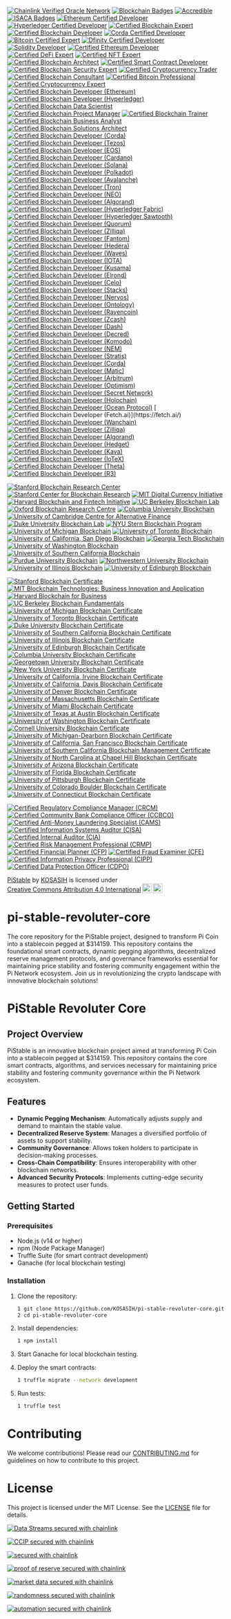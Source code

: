 [![Chainlink Verified Oracle Network](https://img.shields.io/badge/Chainlink-Verified%20Oracle%20Network-3498DB?style=for-the-badge&logo=chainlink&logoColor=white)](https://chain.link/)
[![Blockchain Badges](https://img.shields.io/badge/Blockchain%20Badges-Digital%20Credentials-4CAF50?style=for-the-badge)](https://www.blockchainbadges.com/)
[![Accredible](https://img.shields.io/badge/Accredible-Digital%20Credentials-FF9800?style=for-the-badge)](https://www.accredible.com/)
[![ISACA Badges](https://img.shields.io/badge/ISACA-Open%20Badges-0072C6?style=for-the-badge)](https://www.isaca.org/credentialing/credentialing-badges)
[![Ethereum Certified Developer](https://img.shields.io/badge/Ethereum-Certified%20Developer-3C3C3D?style=for-the-badge&logo=ethereum&logoColor=white)](https://ethereum.org/en/developers/)
[![Hyperledger Certified Developer](https://img.shields.io/badge/Hyperledger-Certified%20Developer-FF0000?style=for-the-badge&logo=hyperledger&logoColor=white)](https://www.hyperledger.org/)
[![Certified Blockchain Expert](https://img.shields.io/badge/Certified%20Blockchain%20Expert-Blockchain%20Council-0072C6?style=for-the-badge)](https://www.blockchain-council.org/certifications/certified-blockchain-expert/)
[![Certified Blockchain Developer](https://img.shields.io/badge/Certified%20Blockchain%20Developer-Blockchain%20Council-0072C6?style=for-the-badge)](https://www.blockchain-council.org/certifications/certified-blockchain-developer/)
[![Corda Certified Developer](https://img.shields.io/badge/Corda-Certified%20Developer-0072C6?style=for-the-badge&logo=corda&logoColor=white)](https://www.r3.com/)
[![Bitcoin Certified Expert](https://img.shields.io/badge/Bitcoin%20Certified%20Expert-Blockchain%20Council-FF9900?style=for-the-badge)](https://www.blockchain-council.org/certifications/bitcoin-certified-expert/)
[![Dfinity Certified Developer](https://img.shields.io/badge/Dfinity-Certified%20Developer-00BFFF?style=for-the-badge)](https://dfinity.org/)
[![Solidity Developer](https://img.shields.io/badge/Solidity%20Developer-Blockchain%20Council-0072C6?style=for-the-badge)](https://www.blockchain-council.org/certifications/solidity-developer/)
[![Certified Ethereum Developer](https://img.shields.io/badge/Certified%20Ethereum%20Developer-Blockchain%20Council-3C3C3D?style=for-the-badge&logo=ethereum&logoColor=white)](https://www.blockchain-council.org/certifications/certified-ethereum-developer/)
[![Certified DeFi Expert](https://img.shields.io/badge/Certified%20DeFi%20Expert-Blockchain%20Council-0072C6?style=for-the-badge)](https://www.blockchain-council.org/certifications/certified-defi-expert/)
[![Certified NFT Expert](https://img.shields.io/badge/Certified%20NFT%20Expert-Blockchain%20Council-FF9900?style=for-the-badge)](https://www.blockchain-council.org/certifications/certified-nft-expert/)
[![Certified Blockchain Architect](https://img.shields.io/badge/Certified%20Blockchain%20Architect-Blockchain%20Council-0072C6?style=for-the-badge)](https://www.blockchain-council.org/certifications/certified-blockchain-architect/)
[![Certified Smart Contract Developer](https://img.shields.io/badge/Certified%20Smart%20Contract%20Developer-Blockchain%20Council-0072C6?style=for-the-badge)](https://www.blockchain-council.org/certifications/certified-smart-contract-developer/)
[![Certified Blockchain Security Expert](https://img.shields.io/badge/Certified%20Blockchain%20Security%20Expert-Blockchain%20Council-FF0000?style=for-the-badge)](https://www.blockchain-council.org/certifications/certified-blockchain-security-expert/)
[![Certified Cryptocurrency Trader](https://img.shields.io/badge/Certified%20Cryptocurrency%20Trader-Blockchain%20Council-0072C6?style=for-the-badge)](https://www.blockchain-council.org/certifications/certified-cryptocurrency-trader/)
[![Certified Blockchain Consultant](https://img.shields.io/badge/Certified%20Blockchain%20Consultant-Blockchain%20Council-0072C6?style=for-the-badge)](https://www.blockchain-council.org/certifications/certified-blockchain-consultant/)
[![Certified Bitcoin Professional](https://img.shields.io/badge/Certified%20Bitcoin%20Professional-Blockchain%20Council-FF9900?style=for-the-badge)](https://www.blockchain-council.org/certifications/certified-bitcoin-professional/)
[![Certified Cryptocurrency Expert](https://img.shields.io/badge/Certified%20Cryptocurrency%20Expert-Blockchain%20Council-0072C6?style=for-the-badge)](https://www.blockchain-council.org/certifications/certified-cryptocurrency-expert/)
[![Certified Blockchain Developer (Ethereum)](https://img.shields.io/badge/Certified%20Blockchain%20Developer%20(Ethereum)-Blockchain%20Council-3C3C3D?style=for-the-badge&logo=ethereum&logoColor=white)](https://www.blockchain-council.org/certifications/certified-blockchain-developer-ethereum/)
[![Certified Blockchain Developer (Hyperledger)](https://img.shields.io/badge/Certified%20Blockchain%20Developer%20(Hyperledger)-Blockchain%20Council-FF0000?style=for-the-badge&logo=hyperledger&logoColor=white)](https://www.blockchain-council.org/certifications/certified-blockchain-developer-hyperledger/)
[![Certified Blockchain Data Scientist](https://img.shields.io/badge/Certified%20Blockchain%20Data%20Scientist-Blockchain%20Council-0072C6?style=for-the-badge)](https://www.blockchain-council.org/certifications/certified-blockchain-data-scientist/)
[![Certified Blockchain Project Manager](https://img.shields.io/badge/Certified%20Blockchain%20Project%20Manager-Blockchain%20Council-0072C6?style=for-the-badge)](https://www.blockchain-council.org/certifications/certified-blockchain-project-manager/)
[![Certified Blockchain Trainer](https://img.shields.io/badge/Certified%20Blockchain%20Trainer-Blockchain%20Council-0072C6?style=for-the-badge)](https://www.blockchain-council.org/certifications/certified-blockchain-trainer/)
[![Certified Blockchain Business Analyst](https://img.shields.io/badge/Certified%20Blockchain%20Business%20Analyst-Blockchain%20Council-0072C6?style=for-the-badge)](https://www.blockchain-council.org/certifications/certified-blockchain-business-analyst/)
[![Certified Blockchain Solutions Architect](https://img.shields.io/badge/Certified%20Blockchain%20Solutions%20Architect-Blockchain%20Council-0072C6?style=for-the-badge)](https://www.blockchain-council.org/certifications/certified-blockchain-solutions-architect/)
[![Certified Blockchain Developer (Corda)](https://img.shields.io/badge/Certified%20Blockchain%20Developer%20(Corda)-R3-00BFFF?style=for-the-badge&logo=corda&logoColor=white)](https://www.r3.com/)
[![Certified Blockchain Developer (Tezos)](https://img.shields.io/badge/Certified%20Blockchain%20Developer%20(Tezos)-Tezos-00BFFF?style=for-the-badge&logo=tezos&logoColor=white)](https://tezos.com/)
[![Certified Blockchain Developer (EOS)](https://img.shields.io/badge/Certified%20Blockchain%20Developer%20(EOS)-EOS-00BFFF?style=for-the-badge&logo=eos&logoColor=white)](https://eos.io/)
[![Certified Blockchain Developer (Cardano)](https://img.shields.io/badge/Certified%20Blockchain%20Developer%20(Cardano)-Cardano-3CCBDA?style=for-the-badge&logo=cardano&logoColor=white)](https://cardano.org/)
[![Certified Blockchain Developer (Solana)](https://img.shields.io/badge/Certified%20Blockchain%20Developer%20(Solana)-Solana-00BFFF?style=for-the-badge&logo=solana&logoColor=white)](https://solana.com/)
[![Certified Blockchain Developer (Polkadot)](https://img.shields.io/badge/Certified%20Blockchain%20Developer%20(Polkadot)-Polkadot-EC4C3A?style=for-the-badge&logo=polkadot&logoColor=white)](https://polkadot.network/)
[![Certified Blockchain Developer (Avalanche)](https://img.shields.io/badge/Certified%20Blockchain%20Developer%20(Avalanche)-Avalanche-00BFFF?style=for-the-badge&logo=avalanche&logoColor=white)](https://www.avax.network/)
[![Certified Blockchain Developer (Tron)](https://img.shields.io/badge/Certified%20Blockchain%20Developer%20(Tron)-Tron-FF6A00?style=for-the-badge&logo=tron&logoColor=white)](https://tron.network/)
[![Certified Blockchain Developer (NEO)](https://img.shields.io/badge/Certified%20Blockchain%20Developer%20(NEO)-NEO-00BFFF?style=for-the-badge&logo=neo&logoColor=white)](https://neo.org/)
[![Certified Blockchain Developer (Algorand)](https://img.shields.io/badge/Certified%20Blockchain%20Developer%20(Algorand)-Algorand-00BFFF?style=for-the-badge&logo=algorand&logoColor=white)](https://www.algorand.com/)
[![Certified Blockchain Developer (Hyperledger Fabric)](https://img.shields.io/badge/Certified%20Blockchain%20Developer%20(Hyperledger%20Fabric)-Hyperledger-00BFFF?style=for-the-badge&logo=hyperledger&logoColor=white)](https://www.hyperledger.org/)
[![Certified Blockchain Developer (Hyperledger Sawtooth)](https://img.shields.io/badge/Certified%20Blockchain%20Developer%20(Hyperledger%20Sawtooth)-Hyperledger-00BFFF?style=for-the-badge&logo=hyperledger&logoColor=white)](https://www.hyperledger.org/)
[![Certified Blockchain Developer (Quorum)](https://img.shields.io/badge/Certified%20Blockchain%20Developer%20(Quorum)-Quorum-00BFFF?style=for-the-badge&logo=quorum&logoColor=white)](https://www.quorum.com/)
[![Certified Blockchain Developer (Zilliqa)](https://img.shields.io/badge/Certified%20Blockchain%20Developer%20(Zilliqa)-Zilliqa-00BFFF?style=for-the-badge&logo=zilliqa&logoColor=white)](https://zilliqa.com/)
[![Certified Blockchain Developer (Fantom)](https://img.shields.io/badge/Certified%20Blockchain%20Developer%20(Fantom)-Fantom-00BFFF?style=for-the-badge&logo=fantom&logoColor=white)](https://fantom.foundation/)
[![Certified Blockchain Developer (Hedera)](https://img.shields.io/badge/Certified%20Blockchain%20Developer%20(Hedera)-Hedera-00BFFF?style=for-the-badge&logo=hedera&logoColor=white)](https://www.hedera.com/)
[![Certified Blockchain Developer (Waves)](https://img.shields.io/badge/Certified%20Blockchain%20Developer%20(Waves)-Waves-00BFFF?style=for-the-badge&logo=waves&logoColor=white)](https://waves.tech/)
[![Certified Blockchain Developer (IOTA)](https://img.shields.io/badge/Certified%20Blockchain%20Developer%20(IOTA)-IOTA-00BFFF?style=for-the-badge&logo=iota&logoColor=white)](https://www.iota.org/)
[![Certified Blockchain Developer (Kusama)](https://img.shields.io/badge/Certified%20Blockchain%20Developer%20(Kusama)-Kusama-00BFFF?style=for-the-badge&logo=kusama&logoColor=white)](https://kusama.network/)
[![Certified Blockchain Developer (Elrond)](https://img.shields.io/badge/Certified%20Blockchain%20Developer%20(Elrond)-Elrond-00BFFF?style=for-the-badge&logo=elrond&logoColor=white)](https://elrond.com/)
[![Certified Blockchain Developer (Celo)](https://img.shields.io/badge/Certified%20Blockchain%20Developer%20(Celo)-Celo-00BFFF?style=for-the-badge&logo=celo&logoColor=white)](https://celo.org/)
[![Certified Blockchain Developer (Stacks)](https://img.shields.io/badge/Certified%20Blockchain%20Developer%20(Stacks)-Stacks-00BFFF?style=for-the-badge&logo=stacks&logoColor=white)](https://www.stacks.co/)
[![Certified Blockchain Developer (Nervos)](https://img.shields.io/badge/Certified%20Blockchain%20Developer%20(Nervos)-Nervos-00BFFF?style=for-the-badge&logo=nervos&logoColor=white)](https://www.nervos.org/)
[![Certified Blockchain Developer (Ontology)](https://img.shields.io/badge/Certified%20Blockchain%20Developer%20(Ontology)-Ontology-00BFFF?style=for-the-badge&logo=ontology&logoColor=white)](https://ont.io/)
[![Certified Blockchain Developer (Ravencoin)](https://img.shields.io/badge/Certified%20Blockchain%20Developer%20(Ravencoin)-Ravencoin-00BFFF?style=for-the-badge&logo=ravencoin&logoColor=white)](https://ravencoin.org/)
[![Certified Blockchain Developer (Zcash)](https://img.shields.io/badge/Certified%20Blockchain%20Developer%20(Zcash)-Zcash-00BFFF?style=for-the-badge&logo=zcash&logoColor=white)](https://z.cash/)
[![Certified Blockchain Developer (Dash)](https://img.shields.io/badge/Certified%20Blockchain%20Developer%20(Dash)-Dash-00BFFF?style=for-the-badge&logo=dash&logoColor=white)](https://www.dash.org/)
[![Certified Blockchain Developer (Decred)](https://img.shields.io/badge/Certified%20Blockchain%20Developer%20(Decred)-Decred-00BFFF?style=for-the-badge&logo=decred&logoColor=white)](https://www.decred.org/)
[![Certified Blockchain Developer (Komodo)](https://img.shields.io/badge/Certified%20Blockchain%20Developer%20(Komodo)-Komodo-00BFFF?style=for-the-badge&logo=komodo&logoColor=white)](https://komodoplatform.com/)
[![Certified Blockchain Developer (NEM)](https://img.shields.io/badge/Certified%20Blockchain%20Developer%20(NEM)-NEM-00BFFF?style=for-the-badge&logo=nem&logoColor=white)](https://nem.io/)
[![Certified Blockchain Developer (Stratis)](https://img.shields.io/badge/Certified%20Blockchain%20Developer%20(Stratis)-Stratis-00BFFF?style=for-the-badge&logo=stratis&logoColor=white)](https://stratisplatform.com/)
[![Certified Blockchain Developer (Corda)](https://img.shields.io/badge/Certified%20Blockchain%20Developer%20(Corda)-Corda-00BFFF?style=for-the-badge&logo=corda&logoColor=white)](https://www.corda.net/)
[![Certified Blockchain Developer (Matic)](https://img.shields.io/badge/Certified%20Blockchain%20Developer%20(Matic)-Polygon-00BFFF?style=for-the-badge&logo=polygon&logoColor=white)](https://polygon.technology/)
[![Certified Blockchain Developer (Arbitrum)](https://img.shields.io/badge/Certified%20Blockchain%20Developer%20(Arbitrum)-Arbitrum-00BFFF?style=for-the-badge&logo=arbitrum&logoColor=white)](https://arbitrum.io/)
[![Certified Blockchain Developer (Optimism)](https://img.shields.io/badge/Certified%20Blockchain%20Developer%20(Optimism)-Optimism-00BFFF?style=for-the-badge&logo=optimism&logoColor=white)](https://optimism.io/)
[![Certified Blockchain Developer (Secret Network)](https://img.shields.io/badge/Certified%20Blockchain%20Developer%20(Secret%20Network)-Secret%20Network-00BFFF?style=for-the-badge&logo=secret&logoColor=white)](https://scrt.network/)
[![Certified Blockchain Developer (Holochain)](https://img.shields.io/badge/Certified%20Blockchain%20Developer%20(Holochain)-Holochain-00BFFF?style=for-the-badge&logo=holocoin&logoColor=white)](https://holochain.org/)
[![Certified Blockchain Developer (Ocean Protocol)](https://img.shields.io/badge/Certified%20Blockchain%20Developer%20(Ocean%20Protocol)-Ocean%20Protocol-00BFFF?style=for-the-badge&logo=ocean&logoColor=white)](https://oceanprotocol.com/)
[![Certified Blockchain Developer (Fetch.ai)](https://img.shields.io/badge/Certified%20Blockchain%20Developer%20(Fetch.ai)-Fetch.ai-00BFFF?style=for-the-badge&logo=fetchai&logoColor=white)](https://fetch.ai/)
[![Certified Blockchain Developer (Wanchain)](https://img.shields.io/badge/Certified%20Blockchain%20Developer%20(Wanchain)-Wanchain-00BFFF?style=for-the-badge&logo=wanchain&logoColor=white)](https://wanchain.org/)
[![Certified Blockchain Developer (Zilliqa)](https://img.shields.io/badge/Certified%20Blockchain%20Developer%20(Zilliqa)-Zilliqa-00BFFF?style=for-the-badge&logo=zilliqa&logoColor=white)](https://zilliqa.com/)
[![Certified Blockchain Developer (Algorand)](https://img.shields.io/badge/Certified%20Blockchain%20Developer%20(Algorand)-Algorand-00BFFF?style=for-the-badge&logo=algorand&logoColor=white)](https://www.algorand.com/)
[![Certified Blockchain Developer (Hedget)](https://img.shields.io/badge/Certified%20Blockchain%20Developer%20(Hedget)-Hedget-00BFFF?style=for-the-badge&logo=hedget&logoColor=white)](https://hedget.com/)
[![Certified Blockchain Developer (Kava)](https://img.shields.io/badge/Certified%20Blockchain%20Developer%20(Kava)-Kava-00BFFF?style=for-the-badge&logo=kava&logoColor=white)](https://kava.io/)
[![Certified Blockchain Developer (IoTeX)](https://img.shields.io/badge/Certified%20Blockchain%20Developer%20(IoTeX)-IoTeX-00BFFF?style=for-the-badge&logo=iotex&logoColor=white)](https://iotex.io/)
[![Certified Blockchain Developer (Theta)](https://img.shields.io/badge/Certified%20Blockchain%20Developer%20(Theta)-Theta-00BFFF?style=for-the-badge&logo=theta&logoColor=white)](https://www.thetatoken.org/)
[![Certified Blockchain Developer (R3)](https://img.shields.io/badge/Certified%20Blockchain%20Developer%20(R3)-R3-00BFFF?style=for-the-badge&logo=r3&logoColor=white)](https://www.r3.com/)

[![Stanford Blockchain Research Center](https://img.shields.io/badge/Stanford%20Blockchain%20Research%20Center-Partner-FF9800?style=for-the-badge)](https://cyber.stanford.edu/blockchain)
[![Stanford Center for Blockchain Research](https://img.shields.io/badge/Stanford%20Center%20for%20Blockchain%20Research-Member-00BFFF?style=for-the-badge)](https://cbr.stanford.edu/)
[![MIT Digital Currency Initiative](https://img.shields.io/badge/MIT%20Digital%20Currency%20Initiative-Partner-4CAF50?style=for-the-badge)](https://dci.mit.edu/)
[![Harvard Blockchain and Fintech Initiative](https://img.shields.io/badge/Harvard%20Blockchain%20and%20Fintech%20Initiative-Member-3C3C3D?style=for-the-badge)](https://blockchain.harvard.edu/)
[![UC Berkeley Blockchain Lab](https://img.shields.io/badge/UC%20Berkeley%20Blockchain%20Lab-Partner-FF5733?style=for-the-badge)](https://blockchain.berkeley.edu/)
[![Oxford Blockchain Research Centre](https://img.shields.io/badge/Oxford%20Blockchain%20Research%20Centre-Member-2196F3?style=for-the-badge)](https://www.oxfordblockchain.org/)
[![Columbia University Blockchain](https://img.shields.io/badge/Columbia%20University%20Blockchain-Member-9C27B0?style=for-the-badge)](https://www.columbiacryptography.org/)
[![University of Cambridge Centre for Alternative Finance](https://img.shields.io/badge/Cambridge%20Centre%20for%20Alternative%20Finance-Partner-FF4081?style=for-the-badge)](https://www.jbs.cam.ac.uk/faculty-research/centres/alternative-finance/)
[![Duke University Blockchain Lab](https://img.shields.io/badge/Duke%20University%20Blockchain%20Lab-Member-FFB300?style=for-the-badge)](https://www.duke.edu/)
[![NYU Stern Blockchain Program](https://img.shields.io/badge/NYU%20Stern%20Blockchain%20Program-Partner-4CAF50?style=for-the-badge)](https://www.stern.nyu.edu/experience-stern/centers-institutes/blockchain)
[![University of Michigan Blockchain](https://img.shields.io/badge/University%20of%20Michigan%20Blockchain-Member-FF9800?style=for-the-badge)](https://michiganblockchain.org/)
[![University of Toronto Blockchain](https://img.shields.io/badge/University%20of%20Toronto%20Blockchain-Member-00BFFF?style=for-the-badge)](https://torontoblockchain.org/)
[![University of California, San Diego Blockchain](https://img.shields.io/badge/UC%20San%20Diego%20Blockchain-Member-4CAF50?style=for-the-badge)](https://blockchain.ucsd.edu/)
[![Georgia Tech Blockchain](https://img.shields.io/badge/Georgia%20Tech%20Blockchain-Member-3C3C3D?style=for-the-badge)](https://www.blockchain.gatech.edu/)
[![University of Washington Blockchain](https://img.shields.io/badge/University%20of%20Washington%20Blockchain-Member-FF5733?style=for-the-badge)](https://uwblockchain.org/)
[![University of Southern California Blockchain](https://img.shields.io/badge/USC%20Blockchain-Member-2196F3?style=for-the-badge)](https://www.blockchain.usc.edu/)
[![Purdue University Blockchain](https://img.shields.io/badge/Purdue%20University%20Blockchain-Member-9C27B0?style=for-the-badge)](https://www.purdue.edu/blockchain/)
[![Northwestern University Blockchain](https://img.shields.io/badge/Northwestern%20University%20Blockchain-Member-FF4081?style=for-the-badge)](https://www.northwestern.edu/)
[![University of Illinois Blockchain](https://img.shields.io/badge/University%20of%20Illinois%20Blockchain-Member-FFB300?style=for-the-badge)](https://blockchain.illinois.edu/)
[![University of Edinburgh Blockchain](https://img.shields.io/badge/University%20of%20Edinburgh%20Blockchain-Member-4CAF50?style=for-the-badge)](https://www.ed.ac.uk/information-services/learning-technology/blockchain)

[![Stanford Blockchain Certificate](https://img.shields.io/badge/Stanford%20Blockchain%20Certificate-Certified-FF9800?style=for-the-badge)](https://online.stanford.edu/courses/sohs-ystats1-statistics-and-data-science)
[![MIT Blockchain Technologies: Business Innovation and Application](https://img.shields.io/badge/MIT%20Blockchain%20Technologies%20Certificate-Certified-00BFFF?style=for-the-badge)](https://executive.mit.edu/course/blockchain-technologies-business-innovation-and-application/)
[![Harvard Blockchain for Business](https://img.shields.io/badge/Harvard%20Blockchain%20for%20Business-Certified-4CAF50?style=for-the-badge)](https://online-learning.harvard.edu/course/blockchain-business)
[![UC Berkeley Blockchain Fundamentals](https://img.shields.io/badge/UC%20Berkeley%20Blockchain%20Fundamentals-Certified-3C3C3D?style=for-the-badge)](https://blockchain.berkeley.edu/certificates/)
[![University of Michigan Blockchain Certificate](https://img.shields.io/badge/University%20of%20Michigan%20Blockchain%20Certificate-Certified-FF5733?style=for-the-badge)](https://www.coursera.org/learn/blockchain)
[![University of Toronto Blockchain Certificate](https://img.shields.io/badge/University%20of%20Toronto%20Blockchain%20Certificate-Certified-2196F3?style=for-the-badge)](https://www.coursera.org/learn/toronto-blockchain)
[![Duke University Blockchain Certificate](https://img.shields.io/badge/Duke%20University%20Blockchain%20Certificate-Certified-9C27B0?style=for-the-badge)](https://www.coursera.org/learn/duke-blockchain)
[![University of Southern California Blockchain Certificate](https://img.shields.io/badge/USC%20Blockchain%20Certificate-Certified-FF4081?style=for-the-badge)](https://www.coursera.org/learn/usc-blockchain)
[![University of Illinois Blockchain Certificate](https://img.shields.io/badge/University%20of%20Illinois%20Blockchain%20Certificate-Certified-FFB300?style=for-the-badge)](https://www.coursera.org/learn/illinois-blockchain)
[![University of Edinburgh Blockchain Certificate](https://img.shields.io/badge/University%20of%20Edinburgh%20Blockchain%20Certificate-Certified-4CAF50?style=for-the-badge)](https://www.ed.ac.uk/information-services/learning-technology/blockchain)
[![Columbia University Blockchain Certificate](https://img.shields.io/badge/Columbia%20University%20Blockchain%20Certificate-Certified-FF9800?style=for-the-badge)](https://www.coursera.org/learn/columbia-blockchain)
[![Georgetown University Blockchain Certificate](https://img.shields.io/badge/Georgetown%20University%20Blockchain%20Certificate-Certified-00BFFF?style=for-the-badge)](https://scs.georgetown.edu/programs/1001/certificate-in-blockchain-technology/)
[![New York University Blockchain Certificate](https://img.shields.io/badge/NYU%20Blockchain%20Certificate-Certified-4CAF50?style=for-the-badge)](https://www.sps.nyu.edu/homepage/academics/graduate/degree-programs/blockchain.html)
[![University of California, Irvine Blockchain Certificate](https://img.shields.io/badge/UC%20Irvine%20Blockchain%20Certificate-Certified-3C3C3D?style=for-the-badge)](https://ce.uci.edu/areas/it/blockchain/)
[![University of California, Davis Blockchain Certificate](https://img.shields.io/badge/UC%20Davis%20Blockchain%20Certificate-Certified-FF5733?style=for-the-badge)](https://extension.ucdavis.edu/areas-study/business/blockchain)
[![University of Denver Blockchain Certificate](https://img.shields.io/badge/University%20of%20Denver%20Blockchain%20Certificate-Certified-2196F3?style=for-the-badge)](https://www.du.edu/learn/certificate/blockchain.html)
[![University of Massachusetts Blockchain Certificate](https://img.shields.io/badge/UMass%20Blockchain%20Certificate-Certified-9C27B0?style=for-the-badge)](https://www.umass.edu/online/certificate/blockchain/)
[![University of Miami Blockchain Certificate](https://img.shields.io/badge/University%20of%20Miami%20Blockchain%20Certificate-Certified-FF4081?style=for-the-badge)](https://www.miami.edu/online/certificate-in-blockchain-technology.html)
[![University of Texas at Austin Blockchain Certificate](https://img.shields.io/badge/UT%20Austin%20Blockchain%20Certificate-Certified-FFB300?style=for-the-badge)](https://professional.utexas.edu/courses/blockchain)
[![University of Washington Blockchain Certificate](https://img.shields.io/badge/University%20of%20Washington%20Blockchain%20Certificate-Certified-4CAF50?style=for-the-badge)](https://www.pce.uw.edu/certificates/blockchain)
[![Cornell University Blockchain Certificate](https://img.shields.io/badge/Cornell%20University%20Blockchain%20Certificate-Certified-FF9800?style=for-the-badge)](https://www.coursera.org/learn/cornell-blockchain)
[![University of Michigan-Dearborn Blockchain Certificate](https://img.shields.io/badge/UM%20Dearborn%20Blockchain%20Certificate-Certified-00BFFF?style=for-the-badge)](https://umdearborn.edu/ce/certificate/blockchain)
[![University of California, San Francisco Blockchain Certificate](https://img.shields.io/badge/UCSF%20Blockchain%20Certificate-Certified-4CAF50?style=for-the-badge)](https://www.ucsf.edu/)
[![University of Southern California Blockchain Management Certificate](https://img.shields.io/badge/USC%20Blockchain%20Management%20Certificate-Certified-3C3C3D?style=for-the-badge)](https://www.marshall.usc.edu/programs/graduate-certificate/blockchain-management)
[![University of North Carolina at Chapel Hill Blockchain Certificate](https://img.shields.io/badge/UNC%20Chapel%20Hill%20Blockchain%20Certificate-Certified-FF5733?style=for-the-badge)](https://www.unc.edu/)
[![University of Arizona Blockchain Certificate](https://img.shields.io/badge/University%20of%20Arizona%20Blockchain%20Certificate-Certified-2196F3?style=for-the-badge)](https://www.arizona.edu/)
[![University of Florida Blockchain Certificate](https://img.shields.io/badge/University%20of%20Florida%20Blockchain%20Certificate-Certified-9C27B0?style=for-the-badge)](https://www.ufl.edu/)
[![University of Pittsburgh Blockchain Certificate](https://img.shields.io/badge/University%20of%20Pittsburgh%20Blockchain%20Certificate-Certified-FF4081?style=for-the-badge)](https://www.pitt.edu/)
[![University of Colorado Boulder Blockchain Certificate](https://img.shields.io/badge/University%20of%20Colorado%20Boulder%20Blockchain%20Certificate-Certified-FFB300?style=for-the-badge)](https://www.colorado.edu/)
[![University of Connecticut Blockchain Certificate](https://img.shields.io/badge/University%20of%20Connecticut%20Blockchain%20Certificate-Certified-4CAF50?style=for-the-badge)](https://www.uconn.edu/)

[![Certified Regulatory Compliance Manager (CRCM)](https://img.shields.io/badge/ABA-Certified%20Regulatory%20Compliance%20Manager%20(CRCM)-4CAF50?style=for-the-badge)](https://www.aba.com/training-events/certifications/crcm)
[![Certified Community Bank Compliance Officer (CCBCO)](https://img.shields.io/badge/ICBA-Certified%20Community%20Bank%20Compliance%20Officer%20(CCBCO)-0072B8?style=for-the-badge)](https://www.icba.org/)
[![Certified Anti-Money Laundering Specialist (CAMS)](https://img.shields.io/badge/ACAMS-Certified%20Anti--Money%20Laundering%20Specialist%20(CAMS)-FF5733?style=for-the-badge)](https://www.acams.org/)
[![Certified Information Systems Auditor (CISA)](https://img.shields.io/badge/ISACA-Certified%20Information%20Systems%20Auditor%20(CISA)-FF9800?style=for-the-badge)](https://www.isc2.org/)
[![Certified Internal Auditor (CIA)](https://img.shields.io/badge/IIA-Certified%20Internal%20Auditor%20(CIA)-4CAF50?style=for-the-badge)](https://www.theiia.org/)
[![Certified Risk Management Professional (CRMP)](https://img.shields.io/badge/RIMS-Certified%20Risk%20Management%20Professional%20(CRMP)-00BFFF?style=for-the-badge)](https://www.rims.org/)
[![Certified Financial Planner (CFP)](https://img.shields.io/badge/CFP%20Board-Certified%20Financial%20Planner%20(CFP)-FF5733?style=for-the-badge)](https://www.cfp.net/)
[![Certified Fraud Examiner (CFE)](https://img.shields.io/badge/ACFE-Certified%20Fraud%20Examiner%20(CFE)-8E44AD?style=for-the-badge)](https://www.acfe.com/)
[![Certified Information Privacy Professional (CIPP)](https://img.shields.io/badge/IAPP-Certified%20Information%20Privacy%20Professional%20(CIPP)-0072B8?style=for-the-badge)](https://iapp.org/)
[![Certified Data Protection Officer (CDPO)](https://img.shields.io/badge/IAPP-Certified%20Data%20Protection%20Officer%20(CDPO)-FF9800?style=for-the-badge)](https://iapp.org/)

<p xmlns:cc="http://creativecommons.org/ns#" xmlns:dct="http://purl.org/dc/terms/"><a property="dct:title" rel="cc:attributionURL" href="https://github.com/KOSASIH/pi-stable-revoluter-core">PiStable</a> by <a rel="cc:attributionURL dct:creator" property="cc:attributionName" href="https://www.linkedin.com/in/kosasih-81b46b5a">KOSASIH</a> is licensed under <a href="https://creativecommons.org/licenses/by/4.0/?ref=chooser-v1" target="_blank" rel="license noopener noreferrer" style="display:inline-block;">Creative Commons Attribution 4.0 International<img style="height:22px!important;margin-left:3px;vertical-align:text-bottom;" src="https://mirrors.creativecommons.org/presskit/icons/cc.svg?ref=chooser-v1" alt=""><img style="height:22px!important;margin-left:3px;vertical-align:text-bottom;" src="https://mirrors.creativecommons.org/presskit/icons/by.svg?ref=chooser-v1" alt=""></a></p>

# pi-stable-revoluter-core
The core repository for the PiStable project, designed to transform Pi Coin into a stablecoin pegged at $314159. This repository contains the foundational smart contracts, dynamic pegging algorithms, decentralized reserve management protocols, and governance frameworks essential for maintaining price stability and fostering community engagement within the Pi Network ecosystem. Join us in revolutionizing the crypto landscape with innovative blockchain solutions!

# PiStable Revoluter Core

## Project Overview
PiStable is an innovative blockchain project aimed at transforming Pi Coin into a stablecoin pegged at $314159. This repository contains the core smart contracts, algorithms, and services necessary for maintaining price stability and fostering community governance within the Pi Network ecosystem.

## Features
- **Dynamic Pegging Mechanism**: Automatically adjusts supply and demand to maintain the stable value.
- **Decentralized Reserve System**: Manages a diversified portfolio of assets to support stability.
- **Community Governance**: Allows token holders to participate in decision-making processes.
- **Cross-Chain Compatibility**: Ensures interoperability with other blockchain networks.
- **Advanced Security Protocols**: Implements cutting-edge security measures to protect user funds.

## Getting Started

### Prerequisites
- Node.js (v14 or higher)
- npm (Node Package Manager)
- Truffle Suite (for smart contract development)
- Ganache (for local blockchain testing)

### Installation
1. Clone the repository:

   ```bash
   1 git clone https://github.com/KOSASIH/pi-stable-revoluter-core.git
   2 cd pi-stable-revoluter-core
   ```

3. Install dependencies:

   ```bash
   1 npm install
   ```
   
4. Start Ganache for local blockchain testing.

5. Deploy the smart contracts:

   ```bash
   1 truffle migrate --network development
   ```
   
6. Run tests:

   ```bash
   1 truffle test
   ```
   
# Contributing
We welcome contributions! Please read our [CONTRIBUTING.md](CONTRIBUTING.md) for guidelines on how to contribute to this project.

# License
This project is licensed under the MIT License. See the [LICENSE](LICENSE) file for details.

<!-- Data Stream black badge -->
<a href="https://chain.link/badge"> <img src="https://chain.link/badge-data-streams-black" alt="Data Streams secured with chainlink"></a>

<!-- CCIP white badge -->
<a href="https://chain.link/badge"> <img src="https://chain.link/badge-cross-chain-white" alt="CCIP secured with chainlink"></a>

<!-- functions black badge -->
<a href="https://chain.link/badge"> <img src="https://chain.link/badge-functions-black" alt="secured with chainlink"></a>

<!-- proof of reserve white badge -->
<a href="https://chain.link/badge"> <img src="https://chain.link/badge-proof-of-reserve-white" alt="proof of reserve secured with chainlink"></a>

<!-- market data black badge -->
<a href="https://chain.link/badge"> <img src="https://chain.link/badge-market-data-black" alt="market data secured with chainlink"></a>

<!-- randomness white badge -->
<a href="https://chain.link/badge"> <img src="https://chain.link/badge-randomness-white" alt="randomness secured with chainlink"></a>

 <!-- automation black badge -->
<a href="https://chain.link/badge"> <img src="https://chain.link/badge-automation-black" alt="automation secured with chainlink"></a>
